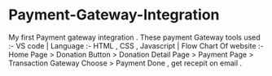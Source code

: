 # Payment-Gateway-Integration
 My first Payment gateway integration . These payment Gateway tools used :- VS code | Language :- HTML , CSS , Javascript | Flow Chart Of website :- Home Page > Donation Button > Donation Detail Page > Payment Page > Transaction Gateway Choose > Payment Done , get recepit on email .
